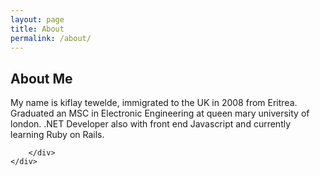 ```yaml
---
layout: page
title: About
permalink: /about/
---
```

<section class="section section-main">
	<div class="section-content">
		<div class="large-10 large-centered">
			<h2 class="section-headline">
				About Me
			</h2>
			My name is kiflay tewelde, immigrated to the UK in 2008 from Eritrea. Graduated an MSC in Electronic Engineering at queen mary university of london. .NET Developer also with front end Javascript and currently learning Ruby on Rails.

			
		</div>
	</div>

</section>

